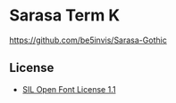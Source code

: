 # Sarasa Term K

<https://github.com/be5invis/Sarasa-Gothic>

## License

- [SIL Open Font License 1.1](https://github.com/be5invis/Sarasa-Gothic/blob/master/LICENSE)

